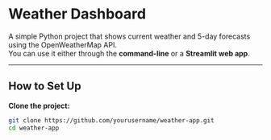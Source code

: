 # Weather Dashboard

A simple Python project that shows current weather and 5-day forecasts using the OpenWeatherMap API.  
You can use it either through the **command-line** or a **Streamlit web app**.

---

## How to Set Up

 **Clone the project:**

```bash
git clone https://github.com/yourusername/weather-app.git
cd weather-app
